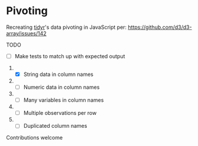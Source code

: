 Pivoting
===

Recreating [tidyr](https://tidyr.tidyverse.org/articles/pivot.html)'s data pivoting in JavaScript per: https://github.com/d3/d3-array/issues/142

TODO

- [ ] Make tests to match up with expected output
1. - [x] String data in column names
2. - [ ] Numeric data in column names
3. - [ ] Many variables in column names
4. - [ ] Multiple observations per row
5. - [ ] Duplicated column names

Contributions welcome
